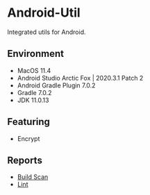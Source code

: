 # Android-Util
Integrated utils for Android.

## Environment
* MacOS 11.4
* Android Studio Arctic Fox | 2020.3.1 Patch 2
* Android Gradle Plugin 7.0.2
* Gradle 7.0.2
* JDK 11.0.13


## Featuring
* Encrypt



## Reports
* [Build Scan](https://gradle.com/s/ivclpfskebmpm)
* [Lint](https://htmlpreview.github.io/?https://github.com/henryhuang1219/Android-Util/blob/master/app/reports/lint-results-debug.html)